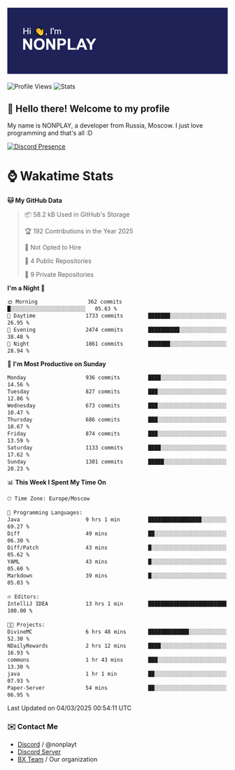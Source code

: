 ![Discord Presence](./header.png)
<br></br>
![Profile Views](https://komarev.com/ghpvc/?username=NONPLAYT&color=blue&style=for-the-badge)
![Stats](https://img.shields.io/badge/0%25-OPTIMIZED-orange?style=for-the-badge)


## :wave: Hello there! Welcome to my profile

My name is NONPLAY, a developer from Russia, Moscow. I just love programming and that's all :D

[![Discord Presence](https://lanyard.cnrad.dev/api/597087584090587177?showDisplayName=true)](https://discord.com/users/597087584090587177) 

# ⌚ Wakatime Stats

<!--START_SECTION:waka-->
**🐱 My GitHub Data** 

> 📦 58.2 kB Used in GitHub's Storage 
 > 
> 🏆 192 Contributions in the Year 2025
 > 
> 🚫 Not Opted to Hire
 > 
> 📜 4 Public Repositories 
 > 
> 🔑 9 Private Repositories 
 > 
**I'm a Night 🦉** 

```text
🌞 Morning                362 commits         █░░░░░░░░░░░░░░░░░░░░░░░░   05.63 % 
🌆 Daytime                1733 commits        ███████░░░░░░░░░░░░░░░░░░   26.95 % 
🌃 Evening                2474 commits        ██████████░░░░░░░░░░░░░░░   38.48 % 
🌙 Night                  1861 commits        ███████░░░░░░░░░░░░░░░░░░   28.94 % 
```
📅 **I'm Most Productive on Sunday** 

```text
Monday                   936 commits         ████░░░░░░░░░░░░░░░░░░░░░   14.56 % 
Tuesday                  827 commits         ███░░░░░░░░░░░░░░░░░░░░░░   12.86 % 
Wednesday                673 commits         ███░░░░░░░░░░░░░░░░░░░░░░   10.47 % 
Thursday                 686 commits         ███░░░░░░░░░░░░░░░░░░░░░░   10.67 % 
Friday                   874 commits         ███░░░░░░░░░░░░░░░░░░░░░░   13.59 % 
Saturday                 1133 commits        ████░░░░░░░░░░░░░░░░░░░░░   17.62 % 
Sunday                   1301 commits        █████░░░░░░░░░░░░░░░░░░░░   20.23 % 
```


📊 **This Week I Spent My Time On** 

```text
🕑︎ Time Zone: Europe/Moscow

💬 Programming Languages: 
Java                     9 hrs 1 min         █████████████████░░░░░░░░   69.27 % 
Diff                     49 mins             ██░░░░░░░░░░░░░░░░░░░░░░░   06.30 % 
Diff/Patch               43 mins             █░░░░░░░░░░░░░░░░░░░░░░░░   05.62 % 
YAML                     43 mins             █░░░░░░░░░░░░░░░░░░░░░░░░   05.60 % 
Markdown                 39 mins             █░░░░░░░░░░░░░░░░░░░░░░░░   05.03 % 

🔥 Editors: 
IntelliJ IDEA            13 hrs 1 min        █████████████████████████   100.00 % 

🐱‍💻 Projects: 
DivineMC                 6 hrs 48 mins       █████████████░░░░░░░░░░░░   52.30 % 
NDailyRewards            2 hrs 12 mins       ████░░░░░░░░░░░░░░░░░░░░░   16.93 % 
commons                  1 hr 43 mins        ███░░░░░░░░░░░░░░░░░░░░░░   13.30 % 
java                     1 hr 1 min          ██░░░░░░░░░░░░░░░░░░░░░░░   07.93 % 
Paper-Server             54 mins             ██░░░░░░░░░░░░░░░░░░░░░░░   06.95 % 
```


 Last Updated on 04/03/2025 00:54:11 UTC
<!--END_SECTION:waka-->

### ✉️ Contact Me

- [Discord](https://discord.com/users/597087584090587177) / @nonplayt
- [Discord Server](https://discord.gg/p7cxhw7E2M)
- [BX Team](https://github.com/BX-Team) / Our organization
